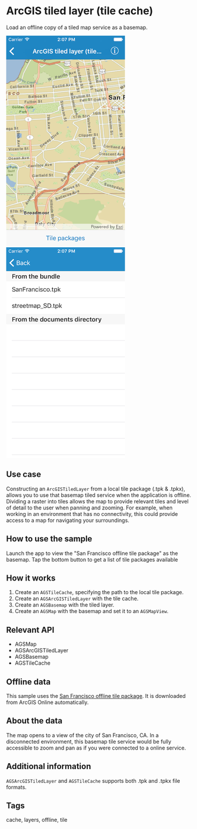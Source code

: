 # ArcGIS tiled layer (tile cache)

Load an offline copy of a tiled map service as a basemap.

![Tiled map of San Francisco](tiled-layer-tile-cache-1.png)
![List of tile packages](tiled-layer-tile-cache-2.png)

## Use case

Constructing an `ArcGISTiledLayer` from a local tile package (.tpk & .tpkx), allows you to use that basemap tiled service when the application is offline. Dividing a raster into tiles allows the map to provide relevant tiles and level of detail to the user when panning and zooming. For example, when working in an environment that has no connectivity, this could provide access to a map for navigating your surroundings.

## How to use the sample    

Launch the app to view the "San Francisco offline tile package" as the basemap. Tap the bottom button to  get a list of tile packages available

## How it works

1. Create an `AGSTileCache`, specifying the path to the local tile package.
2. Create an `AGSArcGISTiledLayer` with the tile cache.
3. Create an `AGSBasemap` with the tiled layer.
4. Create an `AGSMap` with the basemap and set it to an `AGSMapView`.

## Relevant API

* AGSMap
* AGSArcGISTiledLayer
* AGSBasemap
* AGSTileCache

## Offline data

This sample uses the [San Francisco offline tile package](https://www.arcgis.com/home/item.html?id=72e703cd01654e7796eb1ae75af1cb53). It is downloaded from ArcGIS Online automatically.

## About the data

The map opens to a view of the city of San Francisco, CA. In a disconnected environment, this basemap tile service would be fully accessible to zoom and pan as if you were connected to a online service.

## Additional information

`AGSArcGISTiledLayer` and `AGSTileCache` supports both .tpk and .tpkx file formats.  

## Tags

cache, layers, offline, tile
